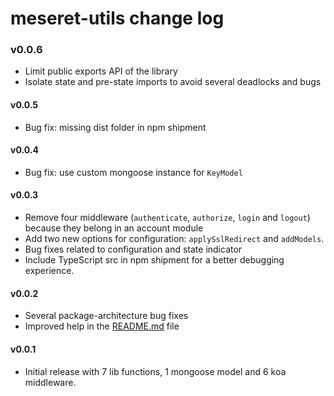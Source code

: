 # meseret-utils change log

### v0.0.6

- Limit public exports API of the library
- Isolate state and pre-state imports to avoid several deadlocks and bugs

#### v0.0.5

- Bug fix: missing dist folder in npm shipment

#### v0.0.4

- Bug fix: use custom mongoose instance for `KeyModel`

#### v0.0.3

- Remove four middleware (`authenticate`, `authorize`, `login` and `logout`) because they belong in an account module
- Add two new options for configuration: `applySslRedirect` and `addModels`.
- Bug fixes related to configuration and state indicator
- Include TypeScript src in npm shipment for a better debugging experience.

#### v0.0.2

- Several package-architecture bug fixes
- Improved help in the [README.md](README.md) file

#### v0.0.1

- Initial release with 7 lib functions, 1 mongoose model and 6 koa middleware.
